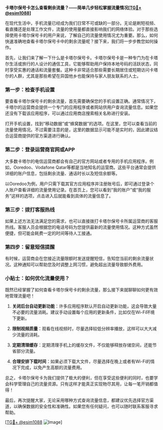 **卡塔尔保号卡怎么查看剩余流量？——简单几步轻松掌握流量情况[[TG💪+ @esim1088](https://t.me/s/esim1088)]**

在现代生活中，手机流量已经成为我们日常不可或缺的一部分。无论是刷短视频、看直播还是处理工作文件，流量的使用量都直接影响我们的网络体验。对于那些选择使用卡塔尔保号卡的用户来说，了解自己的流量使用情况尤为重要。那么，如何快速准确地查看卡塔尔保号卡中的剩余流量呢？接下来，我们将一步步教您如何操作。

首先，让我们来了解一下什么是卡塔尔保号卡。卡塔尔保号卡是一种专门为在卡塔尔生活或旅行的人设计的通信工具，它能够帮助用户保持本地号码的活跃状态，同时享受实惠的通话和流量套餐。这种卡非常适合那些需要长期居住或短期访问卡塔尔的人群，尤其是那些希望在异国他乡也能保持与家人朋友联系的人士。

### 第一步：检查手机设置

要查看卡塔尔保号卡的剩余流量，首先需要确保您的手机设置正确。通常情况下，卡塔尔的运营商会提供一个专门的应用程序或者网站供用户查询流量信息。如果您还没有下载该应用程序，可以通过应用商店搜索相关名称进行安装。

打开手机设置，找到“移动数据”或“蜂窝数据”的选项。在这里，您可以查看当前的流量使用情况。不过需要注意的是，这里的数据显示可能不是实时的，因此建议结合运营商提供的官方渠道进行确认。

### 第二步：登录运营商官网或APP

大多数卡塔尔的电信运营商都会有自己的官方网站或者专用的手机应用程序。例如，Ooredoo、Vodafone Qatar等都是当地知名的运营商。这些平台通常会提供详细的账户信息，包括剩余流量、通话时长以及短信余额等。

以Ooredoo为例，用户只需下载其官方应用程序并注册账号后，即可通过登录个人账户查看详细的流量使用记录。在首页上，您可以看到“我的账户”或“我的服务”这样的选项，点击进入后就能看到具体的流量信息了。

### 第三步：拨打客服热线

如果上述方法无法满足您的需求，也可以直接拨打卡塔尔保号卡所属运营商的客服热线。客服人员会根据您的电话号码为您提供最新的流量使用情况。这种方式虽然便捷，但可能会耗费一定的时间等待人工接通。

### 第四步：留意短信提醒

有时候，运营商会在您接近流量限额时发送提醒短信，告知您当前的剩余流量状况。这种通知可以帮助您及时调整上网习惯，避免超出流量导致额外费用。

### 小贴士：如何优化流量使用？

既然已经掌握了如何查看卡塔尔保号卡的剩余流量，那么接下来就聊聊如何更有效地管理流量吧！

1. **关闭后台自动更新功能**：许多应用程序默认开启自动更新功能，这会导致大量不必要的流量消耗。建议手动设置每个应用的更新条件，比如仅在Wi-Fi环境下更新。
   
2. **限制视频质量**：观看在线视频时，尽量选择较低分辨率播放，这样可以大大减少流量的消耗。

3. **定期清理缓存**：定期清理手机上的缓存文件，不仅能够释放存储空间，还能节省部分流量。

4. **合理安排下载时间**：如果必须下载大文件，尽量选择在晚上或者有Wi-Fi的情况下完成，以免产生高额的流量费用。

总之，卡塔尔保号卡为我们提供了极大的便利，但在享受这些便利的同时，也要学会科学管理自己的流量资源。只有这样才能真正实现物尽其用，让每一笔开销都值得！

最后，再次提醒大家，无论采用哪种方式查询流量信息，都建议优先选择官方渠道，以确保数据的安全性和准确性。如果您有任何疑问，也可以随时联系客服寻求帮助。

[[TG💪+ @esim1088](https://t.me/s/esim1088) ![Image](https://i.postimg.cc/4NQfJmqS/Snipaste-2025-05-13-00-14-12.png)]